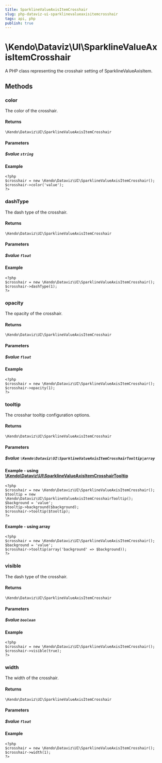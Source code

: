 ```yaml
---
title: SparklineValueAxisItemCrosshair
slug: php-dataviz-ui-sparklinevalueaxisitemcrosshair
tags: api, php
publish: true
---
```


# \Kendo\Dataviz\UI\SparklineValueAxisItemCrosshair

A PHP class representing the crosshair setting of SparklineValueAxisItem.


## Methods

### color
The color of the crosshair.

#### Returns
`\Kendo\Dataviz\UI\SparklineValueAxisItemCrosshair`

#### Parameters

##### $value `string`



#### Example 
    <?php
    $crosshair = new \Kendo\Dataviz\UI\SparklineValueAxisItemCrosshair();
    $crosshair->color('value');
    ?>

### dashType
The dash type of the crosshair.

#### Returns
`\Kendo\Dataviz\UI\SparklineValueAxisItemCrosshair`

#### Parameters

##### $value `float`



#### Example 
    <?php
    $crosshair = new \Kendo\Dataviz\UI\SparklineValueAxisItemCrosshair();
    $crosshair->dashType(1);
    ?>

### opacity
The opacity of the crosshair.

#### Returns
`\Kendo\Dataviz\UI\SparklineValueAxisItemCrosshair`

#### Parameters

##### $value `float`



#### Example 
    <?php
    $crosshair = new \Kendo\Dataviz\UI\SparklineValueAxisItemCrosshair();
    $crosshair->opacity(1);
    ?>

### tooltip

The crosshar tooltip configuration options.

#### Returns
`\Kendo\Dataviz\UI\SparklineValueAxisItemCrosshair`

#### Parameters

##### $value `\Kendo\Dataviz\UI\SparklineValueAxisItemCrosshairTooltip|array`


#### Example - using [\Kendo\Dataviz\UI\SparklineValueAxisItemCrosshairTooltip](/api/wrappers/php/Kendo/Dataviz/UI/SparklineValueAxisItemCrosshairTooltip)
    <?php
    $crosshair = new \Kendo\Dataviz\UI\SparklineValueAxisItemCrosshair();
    $tooltip = new \Kendo\Dataviz\UI\SparklineValueAxisItemCrosshairTooltip();
    $background = 'value';
    $tooltip->background($background);
    $crosshair->tooltip($tooltip);
    ?>

#### Example - using array

    <?php
    $crosshair = new \Kendo\Dataviz\UI\SparklineValueAxisItemCrosshair();
    $background = 'value';
    $crosshair->tooltip(array('background' => $background));
    ?>

### visible
The dash type of the crosshair.

#### Returns
`\Kendo\Dataviz\UI\SparklineValueAxisItemCrosshair`

#### Parameters

##### $value `boolean`



#### Example 
    <?php
    $crosshair = new \Kendo\Dataviz\UI\SparklineValueAxisItemCrosshair();
    $crosshair->visible(true);
    ?>

### width
The width of the crosshair.

#### Returns
`\Kendo\Dataviz\UI\SparklineValueAxisItemCrosshair`

#### Parameters

##### $value `float`



#### Example 
    <?php
    $crosshair = new \Kendo\Dataviz\UI\SparklineValueAxisItemCrosshair();
    $crosshair->width(1);
    ?>

